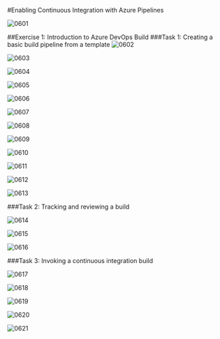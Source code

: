 #Enabling Continuous Integration with Azure Pipelines

![0601](imagesEvidencia6/0601.PNG)

##Exercise 1: Introduction to Azure DevOps Build
###Task 1: Creating a basic build pipeline from a template
![0602](imagesEvidencia6/0602.PNG)

![0603](imagesEvidencia6/0603.PNG)

![0604](imagesEvidencia6/0604.PNG)

![0605](imagesEvidencia6/0605.PNG)

![0606](imagesEvidencia6/0606.PNG)

![0607](imagesEvidencia6/0607.PNG)

![0608](imagesEvidencia6/0608.PNG)

![0609](imagesEvidencia6/0609.PNG)

![0610](imagesEvidencia6/0610.PNG)

![0611](imagesEvidencia6/0611.PNG)

![0612](imagesEvidencia6/0612.PNG)

![0613](imagesEvidencia6/0613.PNG)

###Task 2: Tracking and reviewing a build

![0614](imagesEvidencia6/0614.PNG)

![0615](imagesEvidencia6/0615.PNG)

![0616](imagesEvidencia6/0616.PNG)

###Task 3: Invoking a continuous integration build

![0617](imagesEvidencia6/0617.PNG)

![0618](imagesEvidencia6/0618.PNG)

![0619](imagesEvidencia6/0619.PNG)

![0620](imagesEvidencia6/0620.PNG)

![0621](imagesEvidencia6/0621.PNG)
